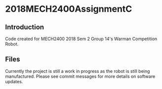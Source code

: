 # 2018MECH2400AssignmentC
## Introduction
Code created for MECH2400 2018 Sem 2 Group 14's Warman Competition Robot.

## Files
Currently the project is still a work in progress as the robot is still being manufactured.
Please see commit messages for more details on software updates.


